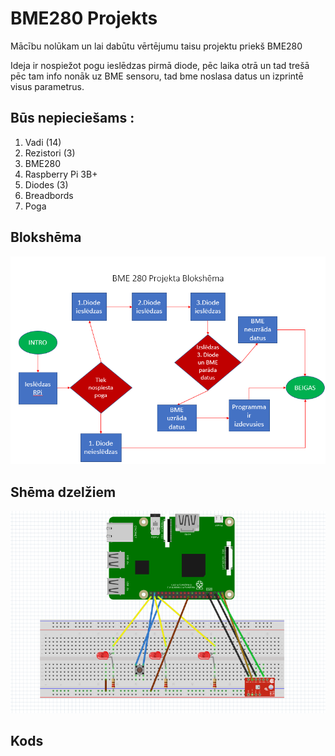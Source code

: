 # BME280 Projekts
 Mācību nolūkam un lai dabūtu vērtējumu taisu projektu priekš BME280
  
  Ideja ir nospiežot pogu ieslēdzas pirmā diode, pēc laika otrā un tad trešā pēc tam info nonāk uz BME sensoru, tad bme noslasa datus un izprintē visus parametrus.
  
  ## Būs nepieciešams :
  
  1. Vadi (14)
  2. Rezistori (3)
  3. BME280 
  4. Raspberry Pi 3B+
  5. Diodes (3)
  6. Breadbords
  7. Poga
  
  ## Blokshēma
  
   ![](https://github.com/Dainis19/BME280-Projekts/blob/master/BME280.png)
   
   
   ## Shēma dzelžiem
   
   ![](https://github.com/Dainis19/BME280-Projekts/blob/master/DZELZI.PNG)
   
   
   ## Kods
   
   ![]()
